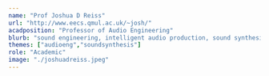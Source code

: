 ```yaml
---
name: "Prof Joshua D Reiss"
url: "http://www.eecs.qmul.ac.uk/~josh/"
acadposition: "Professor of Audio Engineering"
blurb: "sound engineering, intelligent audio production, sound synthesis, audio effects, automatic mixing"
themes: ["audioeng","soundsynthesis"]
role: "Academic"
image: "./joshuadreiss.jpeg"
---
```

